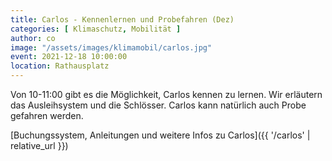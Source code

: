 ```yaml
---
title: Carlos - Kennenlernen und Probefahren (Dez)
categories: [ Klimaschutz, Mobilität ]
author: co
image: "/assets/images/klimamobil/carlos.jpg"
event: 2021-12-18 10:00:00
location: Rathausplatz
---
```


Von 10-11:00 gibt es die Möglichkeit, Carlos kennen zu lernen. Wir erläutern das Ausleihsystem und die Schlösser. Carlos kann natürlich auch Probe gefahren werden. 

[Buchungssystem, Anleitungen und weitere Infos zu Carlos]({{ '/carlos' | relative_url }})
